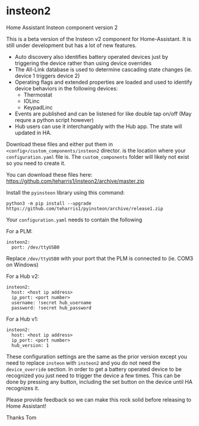 # insteon2
Home Assistant Insteon component version 2

This is a beta version of the Insteon v2 component for Home-Assistant. It is still under development but has a lot
of new features.

- Auto discovery also identifies battery operated devices just by triggering the device rather than using device overrides
- The All-Link database is used to determine cascading state changes (ie. device 1 triggers device 2)
- Operating flags and extended properties are loaded and used to identify device behaviors in the following devices:
  - Thermostat
  - IOLinc
  - KeypadLinc
- Events are published and can be listened for like double tap on/off (May requre a python script however)
- Hub users can use it interchangably with the Hub app. The state will updated in HA.

Download these files and either put them in `<config>/custom_components/insteon2` director. <config> is the location
where your `configuration.yaml` file is. The `custom_components` folder will likely not exist so you need to create it.

You can download these files here: https://github.com/teharris1/insteon2/archive/master.zip

Install the `pyinsteon` library using this command:
```
python3 -m pip install --upgrade https://github.com/teharris1/pyinsteon/archive/release1.zip
```

Your `configuration.yaml` needs to contain the following

For a PLM:
```
insteon2:
  port: /dev/ttyUSB0
```
Replace `/dev/ttyUSB0` with your port that the PLM is connected to (ie. COM3 on Windows)

For a Hub v2:
```
insteon2:
  host: <host ip address>
  ip_port: <port number>
  username: !secret hub_username
  password: !secret hub_password
```

For a Hub v1:
```
insteon2:
  host: <host ip address>
  ip_port: <port number>
  hub_version: 1
```

These configuration settings are the same as the prior version except you need to replace `insteon` with `insteon2` and you do not
need the `device_override` section. In order to get a battery operated device to be recognized you just need to trigger the device a
few times. This can be done by pressing any button, including the set button on the device until HA recognizes it.

Please provide feedback so we can make this rock solid before releasing to Home Assistant!

Thanks
Tom
